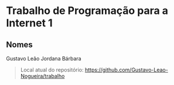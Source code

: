 # Trabalho de Programação para a Internet 1

## Nomes
Gustavo Leão
Jordana 
Bárbara

> Local atual do repositório:
> https://github.com/Gustavo-Leao-Nogueira/trabalho

